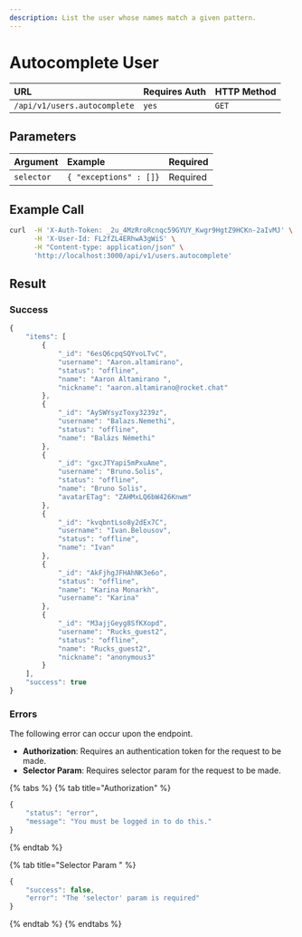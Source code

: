 ```yaml
---
description: List the user whose names match a given pattern.
---
```


# Autocomplete User

| URL | Requires Auth | HTTP Method |
| :--- | :--- | :--- |
| `/api/v1/users.autocomplete` | `yes` | `GET` |

## Parameters

| Argument | Example | Required |
| :--- | :--- | :--- |
| `selector` | `{ "exceptions" : []}` | Required |

## Example Call

```bash
curl  -H 'X-Auth-Token: _2u_4MzRroRcnqc59GYUY_Kwgr9HgtZ9HCKn-2aIvMJ' \
      -H 'X-User-Id: FL2fZL4ERhwA3gWiS' \
      -H "Content-type: application/json" \
      'http://localhost:3000/api/v1/users.autocomplete'
```

## Result

### Success

```javascript
{
    "items": [
        {
            "_id": "6esQ6cpqSQYvoLTvC",
            "username": "Aaron.altamirano",
            "status": "offline",
            "name": "Aaron Altamirano ",
            "nickname": "aaron.altamirano@rocket.chat"
        },
        {
            "_id": "AySWYsyzToxy3239z",
            "username": "Balazs.Nemethi",
            "status": "offline",
            "name": "Balázs Némethi"
        },
        {
            "_id": "gxcJTYapi5mPxuAme",
            "username": "Bruno.Solis",
            "status": "offline",
            "name": "Bruno Solis",
            "avatarETag": "ZAHMxLQ6bW426Knwm"
        },
        {
            "_id": "kvqbntLso8y2dEx7C",
            "username": "Ivan.Belousov",
            "status": "offline",
            "name": "Ivan"
        },
        {
            "_id": "AkFjhgJFHAhNK3e6o",
            "status": "offline",
            "name": "Karina Monarkh",
            "username": "Karina"
        },
        {
            "_id": "M3ajjGeyg8SfKXopd",
            "username": "Rucks_guest2",
            "status": "offline",
            "name": "Rucks_guest2",
            "nickname": "anonymous3"
        }
    ],
    "success": true
}
```

### Errors <a id="errors"></a>

The following error can occur upon the endpoint.‌

* **Authorization**: Requires an authentication token for the request to be made.
* **Selector Param**: Requires selector param for the request to be made.

{% tabs %}
{% tab title="Authorization" %}
```javascript
{
    "status": "error",
    "message": "You must be logged in to do this."
}
```
{% endtab %}

{% tab title="Selector Param " %}
```javascript
{
    "success": false,
    "error": "The 'selector' param is required"
}
```
{% endtab %}
{% endtabs %}

